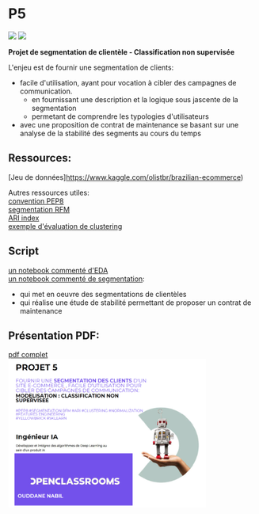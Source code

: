 # P5  
<img src="https://github.com/bilnab/P5/blob/main/img/sk.jpg" width="150"> <img src="https://github.com/bilnab/P5/blob/main/img/yellowbrick.png" width="150">  

 
**Projet de segmentation de clientèle - Classification non supervisée**  
  
L'enjeu est de fournir une segmentation de clients:   
* facile d'utilisation, ayant pour vocation à cibler des campagnes de communication.  
	* en fournissant une description et la logique sous jascente de la segmentation  
	* permetant de comprendre les typologies d'utilisateurs  
* avec une proposition de contrat de maintenance se basant sur une analyse de la stabilité des segments au cours du temps

## Ressources:    
[Jeu de données]https://www.kaggle.com/olistbr/brazilian-ecommerce)    
  
Autres ressources utiles:  
[convention PEP8](https://pep8.org/)   
[segmentation RFM](https://christophm.github.io/interpretable-ml-book/)  
[ARI index](https://scikit-learn.org/stable/modules/generated/sklearn.metrics.adjusted_rand_score.html)    
[exemple d'évaluation de clustering](https://www.kaggle.com/kautumn06/yellowbrick-clustering-evaluation-examples)  

## Script   
[un notebook commenté d'EDA](https://github.com/bilnab/P5/blob/main/P5%20analyse%20descriptive.ipynb)  
[un notebook commenté de segmentation](https://github.com/bilnab/P5/blob/main/P5%20segmentation.ipynb):  
* qui met en oeuvre des segmentations de clientèles  
* qui réalise une étude de stabilité permettant de proposer un contrat de maintenance
 
 
## Présentation PDF:  
[pdf complet](https://github.com/bilnab/P5/blob/main/P5.pdf)  
<img src="https://github.com/bilnab/P5/blob/main/img/P5%20pres.png" height="300">

